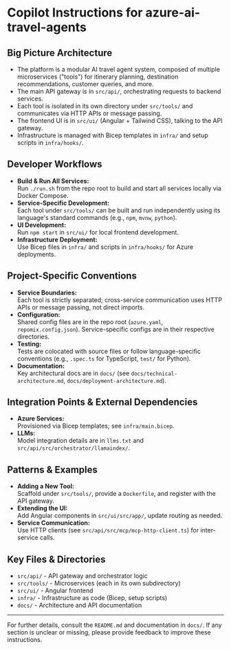 # Copilot Instructions for azure-ai-travel-agents

## Big Picture Architecture

- The platform is a modular AI travel agent system, composed of multiple microservices ("tools") for itinerary planning, destination recommendations, customer queries, and more.
- The main API gateway is in `src/api/`, orchestrating requests to backend services.
- Each tool is isolated in its own directory under `src/tools/` and communicates via HTTP APIs or message passing.
- The frontend UI is in `src/ui/` (Angular + Tailwind CSS), talking to the API gateway.
- Infrastructure is managed with Bicep templates in `infra/` and setup scripts in `infra/hooks/`.

## Developer Workflows

- **Build & Run All Services:**  
  Run `./run.sh` from the repo root to build and start all services locally via Docker Compose.
- **Service-Specific Development:**  
  Each tool under `src/tools/` can be built and run independently using its language's standard commands (e.g., `npm`, `mvnw`, `python`).
- **UI Development:**  
  Run `npm start` in `src/ui/` for local frontend development.
- **Infrastructure Deployment:**  
  Use Bicep files in `infra/` and scripts in `infra/hooks/` for Azure deployments.

## Project-Specific Conventions

- **Service Boundaries:**  
  Each tool is strictly separated; cross-service communication uses HTTP APIs or message passing, not direct imports.
- **Configuration:**  
  Shared config files are in the repo root (`azure.yaml`, `repomix.config.json`). Service-specific configs are in their respective directories.
- **Testing:**  
  Tests are colocated with source files or follow language-specific conventions (e.g., `.spec.ts` for TypeScript, `test/` for Python).
- **Documentation:**  
  Key architectural docs are in `docs/` (see `docs/technical-architecture.md`, `docs/deployment-architecture.md`).

## Integration Points & External Dependencies

- **Azure Services:**  
  Provisioned via Bicep templates; see `infra/main.bicep`.
- **LLMs:**  
  Model integration details are in `llms.txt` and `src/api/src/orchestrator/llamaindex/`.

## Patterns & Examples

- **Adding a New Tool:**  
  Scaffold under `src/tools/`, provide a `Dockerfile`, and register with the API gateway.
- **Extending the UI:**  
  Add Angular components in `src/ui/src/app/`, update routing as needed.
- **Service Communication:**  
  Use HTTP clients (see `src/api/src/mcp/mcp-http-client.ts`) for inter-service calls.

## Key Files & Directories

- `src/api/` - API gateway and orchestrator logic
- `src/tools/` - Microservices (each in its own subdirectory)
- `src/ui/` - Angular frontend
- `infra/` - Infrastructure as code (Bicep, setup scripts)
- `docs/` - Architecture and API documentation

---

For further details, consult the `README.md` and documentation in `docs/`. If any section is unclear or missing, please provide feedback to improve these instructions.